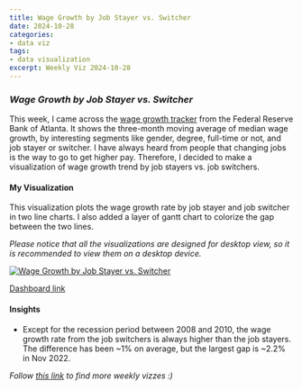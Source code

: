 ```yaml
---
title: Wage Growth by Job Stayer vs. Switcher
date: 2024-10-28
categories:
- data viz
tags:
- data visualization
excerpt: Weekly Viz 2024-10-28
---
```


### *Wage Growth by Job Stayer vs. Switcher*

This week, I came across the [wage growth tracker](https://www.atlantafed.org/chcs/wage-growth-tracker) from the Federal Reserve Bank of Atlanta. It shows the three-month moving average of median wage growth, by interesting segments like gender, degree, full-time or not, and job stayer or switcher. I have always heard from people that changing jobs is the way to go to get higher pay. Therefore, I decided to make a visualization of wage growth trend by job stayers vs. job switchers.  

#### My Visualization

This visualization plots the wage growth rate by job stayer and job switcher in two line charts. I also added a layer of gantt chart to colorize the gap between the two lines.  

*Please notice that all the visualizations are designed for desktop view, so it is recommended to view them on a desktop device.*  

<div class='tableauPlaceholder' id='viz1730173643796' style='position: relative'>
  <noscript><a href='#'>
    <img alt='Wage Growth by Job Stayer vs. Switcher ' src='https:&#47;&#47;public.tableau.com&#47;static&#47;images&#47;20&#47;20241028WageGrowthbyJobStayervs_Switcher&#47;WageGrowthbyJobStayervs_Switcher&#47;1_rss.png' style='border: none' />
  </a></noscript>
  <object class='tableauViz'  style='display:none;'>
    <param name='host_url' value='https%3A%2F%2Fpublic.tableau.com%2F' />
    <param name='embed_code_version' value='3' />
    <param name='site_root' value='' />
    <param name='name' value='20241028WageGrowthbyJobStayervs_Switcher&#47;WageGrowthbyJobStayervs_Switcher' />
    <param name='tabs' value='no' />
    <param name='toolbar' value='yes' />
    <param name='static_image' value='https:&#47;&#47;public.tableau.com&#47;static&#47;images&#47;20&#47;20241028WageGrowthbyJobStayervs_Switcher&#47;WageGrowthbyJobStayervs_Switcher&#47;1.png' />
    <param name='animate_transition' value='yes' />
    <param name='display_static_image' value='yes' />
    <param name='display_spinner' value='yes' />
    <param name='display_overlay' value='yes' />
    <param name='display_count' value='yes' />
    <param name='language' value='en-US' />
    <param name='filter' value='publish=yes' />
  </object></div>          
  <script type='text/javascript'>              
    var divElement = document.getElementById('viz1730173643796');        
    var vizElement = divElement.getElementsByTagName('object')[0];      
    if ( divElement.offsetWidth > 800 ) { vizElement.style.width='800px';vizElement.style.height='627px';} else if ( divElement.offsetWidth > 500 ) { vizElement.style.width='800px';vizElement.style.height='627px';} else { vizElement.style.width='100%';vizElement.style.height='727px';}     
    var scriptElement = document.createElement('script');   
    scriptElement.src = 'https://public.tableau.com/javascripts/api/viz_v1.js';       
    vizElement.parentNode.insertBefore(scriptElement, vizElement);            
  </script>

[Dashboard link](https://public.tableau.com/views/20241028WageGrowthbyJobStayervs_Switcher/WageGrowthbyJobStayervs_Switcher?:language=en-US&publish=yes&:sid=&:redirect=auth&:display_count=n&:origin=viz_share_link)
  
#### Insights
* Except for the recession period between 2008 and 2010, the wage growth rate from the job switchers is always higher than the job stayers. The difference has been ~1% on average, but the largest gap is ~2.2% in Nov 2022.  
  
*Follow [this link](https://yudong-94.github.io/personal-website/project/WeeklyViz2024/) to find more weekly vizzes :)*
